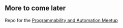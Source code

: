 ## More to come later

Repo for the [Programmability and Automation Meetup](https://www.meetup.com/rtp-programmability-and-automation-meetup/events/299674458/)